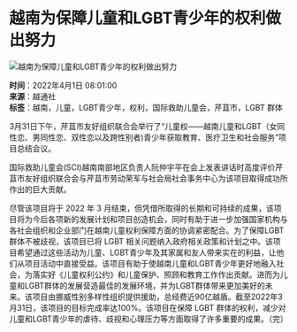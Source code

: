 # 越南为保障儿童和LGBT青少年的权利做出努力

![越南为保障儿童和LGBT青少年的权利做出努力](https://mediazh.vietnamplus.vn/images/96ffd5bee16f5c3e10e13684daa7101ab9a09849717fc4cdeb5ab417a0c31e8fe834971340faa360efad874e9ab3a42035f70dc530ba53084d228d4e56a5d05e/untitled_438.png)

**时间**：2022年4月1日 08:01:00  
**来源**：越通社  
**标签**：越南，儿童，LGBT青少年，权利，国际救助儿童会，芹苴市，LGBT 群体

3月31日下午，芹苴市友好组织联合会举行了“儿童权——越南儿童和LGBT（女同性恋、男同性恋、双性恋以及跨性别者)青少年获取教育、医疗卫生和社会服务”项目总结会议。 ​

国际救助儿童会(SCI)越南南部地区负责人阮仲宇平在会上发表讲话时高度评价芹苴市友好组织联合会与芹苴市劳动荣军与社会局社会事务中心为该项目取得成功所作出的巨大贡献。

尽管该项目将于 2022 年 3 月结束，但凭借所取得的长期和可持续的成果，该项目将为今后各项新的发展计划和项目创造机会，同时有助于进一步加强国家机构与各社会组织和企业部门在越南儿童权利保障方面的协调紧密配合。为了保障LGBT 群体不被歧视，该项目已将 LGBT 相关问题纳入政府相关政策和计划之中。该项目希望通过这些活动为儿童、LGBT青少年及其家属和友人带来实在的利益，让他们从项目活动中直接受益。该项目有助于使越南儿童和LGBT青少年更好地融入社会，为落实好《儿童权利公约》和儿童保护、照顾和教育工作作出贡献。进而为儿童和LGBT群体的发展营造最佳的发展环境，并为LGBT群体带来更加美好的未来。该项目由挪威性别多样性组织提供援助，总经费近90亿越盾。截至2022年3月31日，该项目的目标完成率达100%。该项目在保障 LGBT 群体的权利，减少对儿童和LGBT青少年的虐待、歧视和心理压力等方面取得了许多重要的成果。（完）